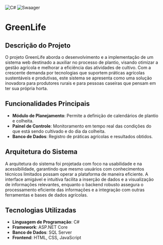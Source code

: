 ![C#](https://img.shields.io/badge/C%23-239120?style=for-the-badge&logo=c-sharp&logoColor=black)
![Swaager](https://img.shields.io/badge/Swagger-85EA2D?style=for-the-badge&logo=swagger&logoColor=black
)

# GreenLife

## Descrição do Projeto

O projeto GreenLife aborda o desenvolvimento e a implementação de um sistema web destinado a auxiliar no processo de plantio, visando otimizar a gestão agrícola e melhorar a eficiência das atividades de cultivo. Com a crescente demanda por tecnologias que suportem práticas agrícolas sustentáveis e produtivas, este sistema se apresenta como uma solução inovadora para produtores rurais e para pessoas caseiras que pensam em ter sua própria horta.

## Funcionalidades Principais

- **Módulo de Planejamento**: Permite a definição de calendários de plantio e colheita.
- **Painel de Controle**: Monitoramento em tempo real das condições do que está sendo cultivado e do dia da colheita.
- **Banco de Dados**: Registro de práticas agrícolas e resultados obtidos.

## Arquitetura do Sistema

A arquitetura do sistema foi projetada com foco na usabilidade e na acessibilidade, garantindo que mesmo usuários com conhecimentos técnicos limitados possam operar a plataforma de maneira eficiente. A interface amigável e intuitiva facilita a inserção de dados e a visualização de informações relevantes, enquanto o backend robusto assegura o processamento eficiente das informações e a integração com outras ferramentas e bases de dados agrícolas.

## Tecnologias Utilizadas

- **Linguagem de Programação**: C#
- **Framework**: ASP.NET Core
- **Banco de Dados**: SQL Server
- **Frontend**: HTML, CSS, JavaScript
